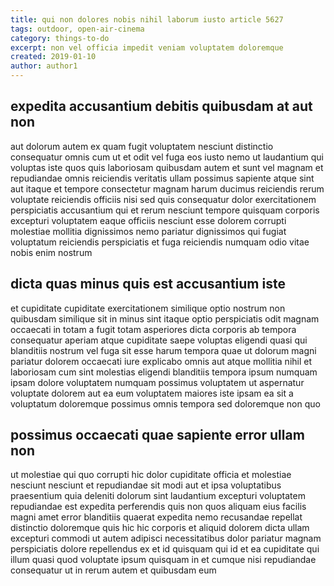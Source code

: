 ```yaml
---
title: qui non dolores nobis nihil laborum iusto article 5627
tags: outdoor, open-air-cinema
category: things-to-do
excerpt: non vel officia impedit veniam voluptatem doloremque
created: 2019-01-10
author: author1
---
```


## expedita accusantium debitis quibusdam at aut non

aut dolorum autem ex quam fugit voluptatem nesciunt distinctio consequatur omnis cum ut et odit vel fuga eos iusto nemo ut laudantium qui voluptas iste quos quis laboriosam quibusdam autem et sunt vel magnam et repudiandae omnis reiciendis veritatis ullam possimus sapiente atque sint aut itaque et tempore consectetur magnam harum ducimus reiciendis rerum voluptate reiciendis officiis nisi sed quis consequatur dolor exercitationem perspiciatis accusantium qui et rerum nesciunt tempore quisquam corporis excepturi voluptatem eaque officiis nesciunt esse dolorem corrupti molestiae mollitia dignissimos nemo pariatur dignissimos qui fugiat voluptatum reiciendis perspiciatis et fuga reiciendis numquam odio vitae nobis enim nostrum

## dicta quas minus quis est accusantium iste

et cupiditate cupiditate exercitationem similique optio nostrum non quibusdam similique sit in minus sint itaque optio perspiciatis odit magnam occaecati in totam a fugit totam asperiores dicta corporis ab tempora consequatur aperiam atque cupiditate saepe voluptas eligendi quasi qui blanditiis nostrum vel fuga sit esse harum tempora quae ut dolorum magni pariatur dolorem occaecati iure explicabo omnis aut atque mollitia nihil et laboriosam cum sint molestias eligendi blanditiis tempora ipsum numquam ipsam dolore voluptatem numquam possimus voluptatem ut aspernatur voluptate dolorem aut ea eum voluptatem maiores iste ipsam ea sit a voluptatum doloremque possimus omnis tempora sed doloremque non quo

## possimus occaecati quae sapiente error ullam non

ut molestiae qui quo corrupti hic dolor cupiditate officia et molestiae nesciunt nesciunt et repudiandae sit modi aut et ipsa voluptatibus praesentium quia deleniti dolorum sint laudantium excepturi voluptatem repudiandae est expedita perferendis quis non quos aliquam eius facilis magni amet error blanditiis quaerat expedita nemo recusandae repellat distinctio doloremque quis hic hic corporis et aliquid dolorem dicta ullam excepturi commodi ut autem adipisci necessitatibus dolor pariatur magnam perspiciatis dolore repellendus ex et id quisquam qui id et ea cupiditate qui illum quasi quod voluptate ipsum quisquam in et cumque nisi repudiandae consequatur ut in rerum autem et quibusdam eum
